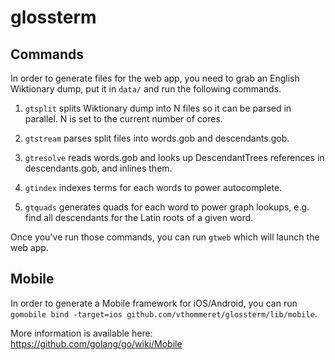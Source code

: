# glossterm

## Commands

In order to generate files for the web app, you need to grab an English
Wiktionary dump, put it in `data/` and run the following commands.

1. `gtsplit`   splits Wiktionary dump into N files so it can be parsed
               in parallel. N is set to the current number of cores.

2. `gtstream`  parses split files into words.gob and descendants.gob.

3. `gtresolve` reads words.gob and looks up DescendantTrees references
               in descendants.gob, and inlines them.

4. `gtindex`   indexes terms for each words to power autocomplete.

5. `gtquads`   generates quads for each word to power graph lookups,
               e.g. find all descendants for the Latin roots of a
               given word.

Once you've run those commands, you can run `gtweb` which will launch
the web app.

## Mobile

In order to generate a Mobile framework for iOS/Android, you can run `gomobile bind -target=ios github.com/vthommeret/glossterm/lib/mobile`.

More information is available here: https://github.com/golang/go/wiki/Mobile
